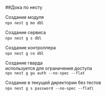 ##Дока по несту

Создание модуля\
```npx nest g mo db```\

Создание сервиса\
```npx nest g s db```\

Создание контроллера\
```npx nest g co db```\

Создание гварда\
используется для ограничения доступа\
```npx nest g gu auth --no-spec --flat```

Создание в текущей директории без тестов\
```npx nest g s password --no-spec --flat```\

